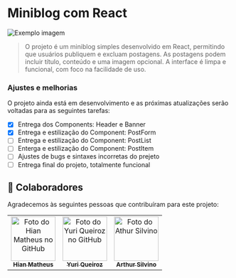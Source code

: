 # Miniblog com React
<img src="imagem.png" alt="Exemplo imagem">

> O projeto é um miniblog simples desenvolvido em React, permitindo que usuários publiquem e excluam postagens. As postagens podem incluir título, conteúdo e uma imagem opcional. A interface é limpa e funcional, com foco na facilidade de uso.

### Ajustes e melhorias

O projeto ainda está em desenvolvimento e as próximas atualizações serão voltadas para as seguintes tarefas:

- [x] Entrega dos Components: Header e Banner
- [x] Entrega e estilização do Component: PostForm
- [ ] Entrega e estilização do Component: PostList
- [ ] Enterga e estilização do Component: PostItem
- [ ] Ajustes de bugs e sintaxes incorretas do prejeto
- [ ] Entrega final do projeto, totalmente funcional

## 🤝 Colaboradores

Agradecemos às seguintes pessoas que contribuíram para este projeto:

<table>
  <tr>
    <td align="center">
      <a href="https://github.com/HianMaths" title="link para o perfil do github">
        <img src="https://avatars.githubusercontent.com/u/153470472?v=4" width="100px;" alt="Foto do Hian Matheus no GitHub"/><br>
        <sub>
          <b>Hian Matheus</b>
        </sub>
      </a>
    </td>
    <td align="center">
      <a href="https://github.com/Yuque7" title="link para o perfil do github">
        <img src="https://avatars.githubusercontent.com/u/103937617?v=4" width="100px;" alt="Foto do Yuri Queiroz no GitHub"/><br>
        <sub>
          <b>Yuri Queiroz</b>
        </sub>
      </a>
    </td>
    <td align="center">
      <a href="https://github.com/ArthurSilva902" title="link para o perfil do github">
        <img src="https://avatars.githubusercontent.com/u/180798363?v=4" width="100px;" alt="Foto do Athur Silvino"/><br>
        <sub>
          <b>Arthur Silvino</b>
        </sub>
      </a>
    </td>
  </tr>
</table>
